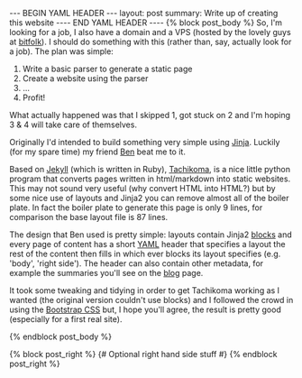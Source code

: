 --- BEGIN YAML HEADER ---
layout: post
summary: Write up of creating this website
---- END YAML HEADER ----
{% block post_body %}
So, I'm looking for a job, I also have a domain and a VPS (hosted by the lovely guys at [bitfolk](https://bitfolk.com/ "bitfolk")). I should do something with this (rather than, say, actually look for a job). The plan was simple:  

1.  Write a basic parser to generate a static page  
2.  Create a website using the parser  
3.  ...  
4.  Profit!

What actually happened was that I skipped 1, got stuck on 2 and I'm hoping 3 & 4 will take care of themselves.

Originally I'd intended to build something very simple using [Jinja](http://jinja.pocoo.org "Jinja2"). Luckily (for my spare time) my friend [Ben](http://www.section9.co.uk/ "Section 9") beat me to it.

Based on [Jekyll](https://github.com/mojombo/jekyll "Github/mojombo") (which is written in Ruby), [Tachikoma](https://github.com/OniDaito/Tachikoma "Github/OniDaito/Tachikoma"), is a nice little python program that converts pages written in html/markdown into static websites. This may not sound very useful (why convert HTML into HTML?) but by some nice use of layouts and Jinja2 you can remove almost all of the boiler plate. In fact the boiler plate to generate this page is only 9 lines, for comparison the base layout file is 87 lines.

The design that Ben used is pretty simple: layouts contain Jinja2 [blocks](http://jinja.pocoo.org/docs/templates/#base-template "Jinja2 - blocks") and every page of content has a short [YAML](www.yaml.org "YAML") header that specifies a layout the rest of the content then fills in which ever blocks its layout specifies (e.g. 'body', 'right side'). The header can also contain other metadata, for example the summaries you'll see on the [blog](/blog.html "Blog") page.

It took some tweaking and tidying in order to get Tachikoma working as I wanted (the original version couldn't use blocks) and I followed the crowd in using the [Bootstrap CSS](http://twitter.github.com/bootstrap/ "Bootstrap") but, I hope you'll agree, the result is pretty good (especially for a first real site).

{% endblock post_body %}

{% block post_right %}
{# Optional right hand side stuff #}
{% endblock post_right %}
